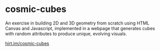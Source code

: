 # cosmic-cubes

An exercise in building 2D and 3D geometry from scratch using HTML Canvas and Javascript, implemented in a webpage that generates cubes with random attributes to produce unique, evolving visuals.

[hirt.im/cosmic-cubes](http://hirt.im/cosmic-cubes.html)
